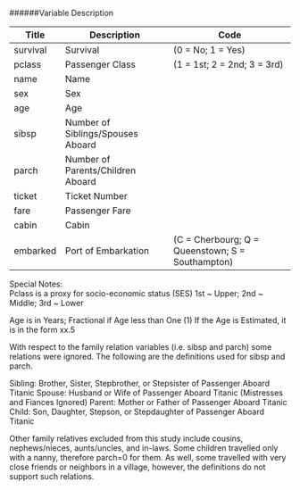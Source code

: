 ######Variable Description   

| Title     |  Description                        | Code                                            |
|-----------|-------------------------------------|-------------------------------------------------|
| survival  |  Survival                           | (0 = No; 1 = Yes)                               |
| pclass    | Passenger Class                     | (1 = 1st; 2 = 2nd; 3 = 3rd)                     |
| name      |  Name                               |
| sex       | Sex                                 |
| age       | Age                                 |
| sibsp     |  Number of Siblings/Spouses Aboard  |
| parch     |  Number of Parents/Children Aboard  |
| ticket    |  Ticket Number                      |
| fare      |  Passenger Fare                     |
| cabin     |  Cabin                              |
| embarked  |  Port of Embarkation                | (C = Cherbourg; Q = Queenstown; S = Southampton) |

Special Notes:  
Pclass is a proxy for socio-economic status (SES)
 1st ~ Upper; 2nd ~ Middle; 3rd ~ Lower

Age is in Years; Fractional if Age less than One (1)
 If the Age is Estimated, it is in the form xx.5

With respect to the family relation variables (i.e. sibsp and parch)
some relations were ignored.  The following are the definitions used
for sibsp and parch.

Sibling:  Brother, Sister, Stepbrother, or Stepsister of Passenger Aboard Titanic
Spouse:   Husband or Wife of Passenger Aboard Titanic (Mistresses and Fiances Ignored)
Parent:   Mother or Father of Passenger Aboard Titanic
Child:    Son, Daughter, Stepson, or Stepdaughter of Passenger Aboard Titanic

Other family relatives excluded from this study include cousins,
nephews/nieces, aunts/uncles, and in-laws.  Some children travelled
only with a nanny, therefore parch=0 for them.  As well, some
travelled with very close friends or neighbors in a village, however,
the definitions do not support such relations.
